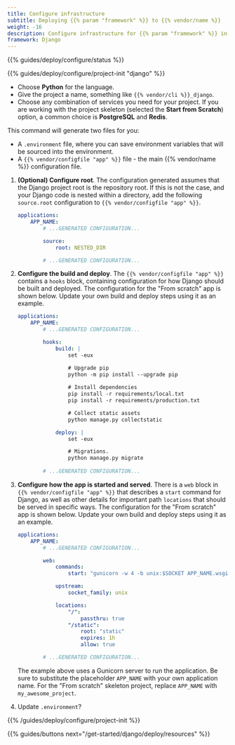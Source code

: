 ```yaml
---
title: Configure infrastructure
subtitle: Deploying {{% param "framework" %}} to {{% vendor/name %}}
weight: -16
description: Configure infrastructure for {{% param "framework" %}} in a single YAML file. 
framework: Django
---
```

<!-- {{% guides/steps ordered="true" root="/get-started/express/deploy" %}} -->

<!-- Status of the integration (failure) -->
{{% guides/deploy/configure/status %}}

<!-- Project:init -->
{{% guides/deploy/configure/project-init "django" %}}

- Choose **Python** for the language.
- Give the project a name, something like `{{% vendor/cli %}}_django`.
- Choose any combination of services you need for your project. If you are working with the project skeleton (selected the **Start from Scratch**) option, a common choice is **PostgreSQL** and **Redis**.

This command will generate two files for you:

- A `.environment` file, where you can save environment variables that will be sourced into the environment.
- A `{{% vendor/configfile "app" %}}` file - the main {{% vendor/name %}} configuration file.

1. **(Optional) Configure root**. The configuration generated assumes that the Django project root is the repository root.
If this is not the case, and your Django code is nested within a directory, add the following `source.root` configuration to `{{% vendor/configfile "app" %}}`.

    ```yaml {configFile="app"}
    applications:
        APP_NAME:
            # ...GENERATED CONFIGURATION...

            source:
                root: NESTED_DIR

            # ...GENERATED CONFIGURATION...
    ```

1. **Configure the build and deploy**. The `{{% vendor/configfile "app" %}}` contains a `hooks` block, containing configuration for how Django should be built and deployed. 
The configuration for the "From scratch" app is shown below.
Update your own build and deploy steps using it as an example.

    ```yaml {configFile="app"}
    applications:
        APP_NAME:
            # ...GENERATED CONFIGURATION...

            hooks:
                build: |
                    set -eux

                    # Upgrade pip
                    python -m pip install --upgrade pip
                    
                    # Install dependencies
                    pip install -r requirements/local.txt
                    pip install -r requirements/production.txt

                    # Collect static assets
                    python manage.py collectstatic

                deploy: |
                    set -eux

                    # Migrations.
                    python manage.py migrate
                    
            # ...GENERATED CONFIGURATION...
    ```

1. **Configure how the app is started and served**. There is a `web` block in `{{% vendor/configfile "app" %}}` that describes a `start` command for Django, as well as other details for important path `locations` that should be served in specific ways. 
The configuration for the "From scratch" app is shown below.
Update your own build and deploy steps using it as an example.

    ```yaml {configFile="app"}
    applications:
        APP_NAME:
            # ...GENERATED CONFIGURATION...

            web:
                commands:
                    start: "gunicorn -w 4 -b unix:$SOCKET APP_NAME.wsgi:application"

                upstream:
                    socket_family: unix

                locations:
                    "/":
                        passthru: true
                    "/static":
                        root: "static"
                        expires: 1h
                        allow: true

            # ...GENERATED CONFIGURATION...
    ```

    The example above uses a Gunicorn server to run the application.
    Be sure to substitute the placeholder `APP_NAME` with your own application name.
    For the "From scratch" skeleton project, replace `APP_NAME` with `my_awesome_project`.

1. Update `.environment`?

{{% /guides/deploy/configure/project-init %}}

{{% guides/buttons next="/get-started/django/deploy/resources" %}}

